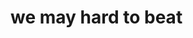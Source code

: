 <!--
title: Hello World!
tags: [a,b,c]
datetime: Tue, 01 Nov 2016 13:23:12 +0630
precompile: false
-->

# we may hard to beat

